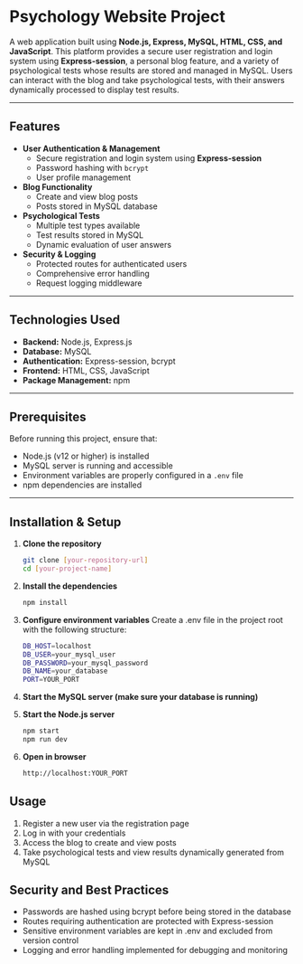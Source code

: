 # Psychology Website Project

A web application built using **Node.js, Express, MySQL, HTML, CSS, and JavaScript**. This platform provides a secure user registration and login system using **Express-session**, a personal blog feature, and a variety of psychological tests whose results are stored and managed in MySQL. Users can interact with the blog and take psychological tests, with their answers dynamically processed to display test results.

---

## Features

- **User Authentication & Management**
  - Secure registration and login system using **Express-session**
  - Password hashing with `bcrypt`
  - User profile management
- **Blog Functionality**
  - Create and view blog posts
  - Posts stored in MySQL database
- **Psychological Tests**
  - Multiple test types available
  - Test results stored in MySQL
  - Dynamic evaluation of user answers
- **Security & Logging**
  - Protected routes for authenticated users
  - Comprehensive error handling
  - Request logging middleware

---

## Technologies Used

- **Backend:** Node.js, Express.js  
- **Database:** MySQL  
- **Authentication:** Express-session, bcrypt  
- **Frontend:** HTML, CSS, JavaScript  
- **Package Management:** npm  

---

## Prerequisites

Before running this project, ensure that:

- Node.js (v12 or higher) is installed
- MySQL server is running and accessible
- Environment variables are properly configured in a `.env` file
- npm dependencies are installed

---

## Installation & Setup

1. **Clone the repository**

   ```bash
   git clone [your-repository-url]
   cd [your-project-name]
   
2. **Install the dependencies**

   ```bash
   npm install
   
3. **Configure environment variables**
   Create a .env file in the project root with the following structure:
    ```bash 
    DB_HOST=localhost
    DB_USER=your_mysql_user
    DB_PASSWORD=your_mysql_password
    DB_NAME=your_database
    PORT=YOUR_PORT
    
4. **Start the MySQL server (make sure your database is running)**
 
5. **Start the Node.js server**
    ```bash
    npm start          
    npm run dev
    
6. **Open in browser**
   ```bash
   http://localhost:YOUR_PORT            


## Usage

 1) Register a new user via the registration page
 2) Log in with your credentials
 3) Access the blog to create and view posts
 4) Take psychological tests and view results dynamically generated from MySQL  

 ## Security and Best Practices

  - Passwords are hashed using bcrypt before being stored in the database
  - Routes requiring authentication are protected with Express-session
  - Sensitive environment variables are kept in .env and excluded from version control
  - Logging and error handling implemented for debugging and monitoring
  



